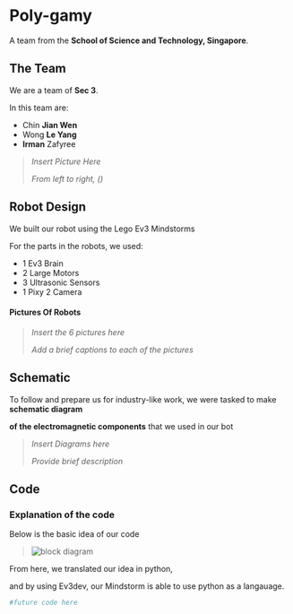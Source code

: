 # Poly-gamy
A team from the **School of Science and Technology, Singapore**.

## The Team
We are a team of **Sec 3**.

In this team are:
- Chin **Jian Wen**
- Wong **Le Yang**
- **Irman** Zafyree

> *Insert Picture Here*
>
> *From left to right, ()*

## Robot Design
We built our robot using the Lego Ev3 Mindstorms

For the parts in the robots, we used:
- 1 Ev3 Brain
- 2 Large Motors
- 3 Ultrasonic Sensors
- 1 Pixy 2 Camera

#### Pictures Of Robots
> *Insert the 6 pictures here*
> 
> *Add a brief captions to each of the pictures*

## Schematic
To follow and prepare us for industry-like work, we were tasked to make **schematic diagram**

**of the electromagnetic components** that we used in our bot

> *Insert Diagrams here*
> 
> *Provide brief description*


## Code

### Explanation of the code
Below is the basic idea of our code
> ![block diagram](https://user-images.githubusercontent.com/50788385/139029950-576a6c91-2e48-4a54-a84e-46bedad221aa.png)

From here, we translated our idea in python,

and by using Ev3dev, our Mindstorm is able to use python as a langauage.

```python
#future code here
```


